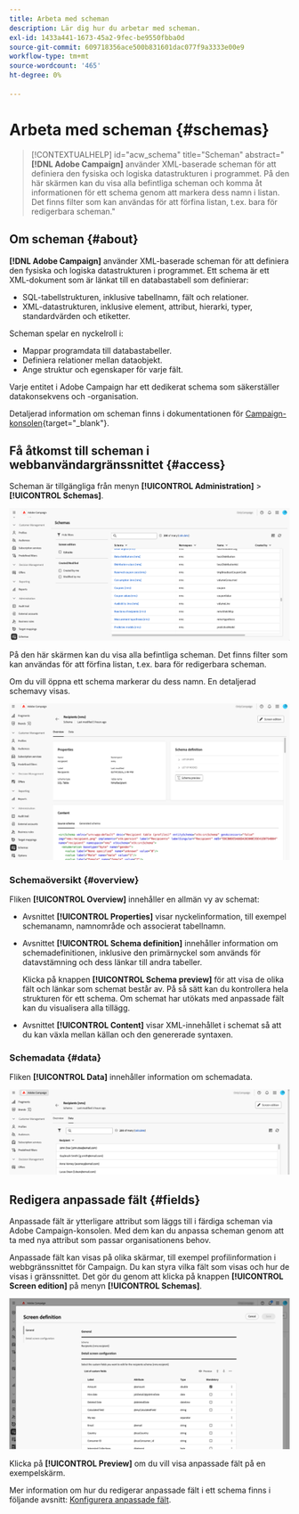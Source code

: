 ```yaml
---
title: Arbeta med scheman
description: Lär dig hur du arbetar med scheman.
exl-id: 1433a441-1673-45a2-9fec-be9550fbba0d
source-git-commit: 609718356ace500b831601dac077f9a3333e00e9
workflow-type: tm+mt
source-wordcount: '465'
ht-degree: 0%

---
```


# Arbeta med scheman {#schemas}

>[!CONTEXTUALHELP]
>id="acw_schema"
>title="Scheman"
>abstract="**[!DNL Adobe Campaign]** använder XML-baserade scheman för att definiera den fysiska och logiska datastrukturen i programmet. På den här skärmen kan du visa alla befintliga scheman och komma åt informationen för ett schema genom att markera dess namn i listan. Det finns filter som kan användas för att förfina listan, t.ex. bara för redigerbara scheman."

## Om scheman {#about}

**[!DNL Adobe Campaign]** använder XML-baserade scheman för att definiera den fysiska och logiska datastrukturen i programmet. Ett schema är ett XML-dokument som är länkat till en databastabell som definierar:

* SQL-tabellstrukturen, inklusive tabellnamn, fält och relationer.
* XML-datastrukturen, inklusive element, attribut, hierarki, typer, standardvärden och etiketter.

Scheman spelar en nyckelroll i:

* Mappar programdata till databastabeller.
* Definiera relationer mellan dataobjekt.
* Ange struktur och egenskaper för varje fält.

Varje entitet i Adobe Campaign har ett dedikerat schema som säkerställer datakonsekvens och -organisation.

Detaljerad information om scheman finns i dokumentationen för [Campaign-konsolen](https://experienceleague.adobe.com/sv/docs/campaign/campaign-v8/developer/shemas-forms/schemas){target="_blank"}.

## Få åtkomst till scheman i webbanvändargränssnittet {#access}

Scheman är tillgängliga från menyn **[!UICONTROL Administration]** > **[!UICONTROL Schemas]**.

![Visning av schemalista med tillgängliga scheman och filter](assets/schemas-list.png)

På den här skärmen kan du visa alla befintliga scheman. Det finns filter som kan användas för att förfina listan, t.ex. bara för redigerbara scheman.

Om du vill öppna ett schema markerar du dess namn. En detaljerad schemavy visas.

![Skärm med schemainformation som visar schemaegenskaper och innehåll](assets/schema-details.png)

### Schemaöversikt {#overview}

Fliken **[!UICONTROL Overview]** innehåller en allmän vy av schemat:

* Avsnittet **[!UICONTROL Properties]** visar nyckelinformation, till exempel schemanamn, namnområde och associerat tabellnamn.

* Avsnittet **[!UICONTROL Schema definition]** innehåller information om schemadefinitionen, inklusive den primärnyckel som används för datavstämning och dess länkar till andra tabeller.

  Klicka på knappen **[!UICONTROL Schema preview]** för att visa de olika fält och länkar som schemat består av. På så sätt kan du kontrollera hela strukturen för ett schema. Om schemat har utökats med anpassade fält kan du visualisera alla tillägg.

* Avsnittet **[!UICONTROL Content]** visar XML-innehållet i schemat så att du kan växla mellan källan och den genererade syntaxen.

### Schemadata {#data}

Fliken **[!UICONTROL Data]** innehåller information om schemadata.

![Fliken Schemadata visar datastruktur och attribut](assets/schemas-data.png)

## Redigera anpassade fält {#fields}

Anpassade fält är ytterligare attribut som läggs till i färdiga scheman via Adobe Campaign-konsolen. Med dem kan du anpassa scheman genom att ta med nya attribut som passar organisationens behov.

Anpassade fält kan visas på olika skärmar, till exempel profilinformation i webbgränssnittet för Campaign. Du kan styra vilka fält som visas och hur de visas i gränssnittet. Det gör du genom att klicka på knappen **[!UICONTROL Screen edition]** på menyn **[!UICONTROL Schemas]**.

![Skärmen Anpassade fält visar redigerbara attribut](assets/schemas-custom.png)

Klicka på **[!UICONTROL Preview]** om du vill visa anpassade fält på en exempelskärm.

Mer information om hur du redigerar anpassade fält i ett schema finns i följande avsnitt: [Konfigurera anpassade fält](../administration/custom-fields.md).